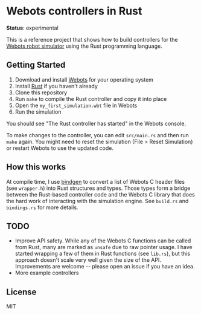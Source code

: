 # Webots controllers in Rust

**Status**: experimental

This is a reference project that shows how to build controllers for the [Webots robot simulator](https://cyberbotics.com) using the Rust programming language.

## Getting Started

1. Download and install [Webots](https://cyberbotics.com) for your operating system
1. Install [Rust](https://www.rust-lang.org/learn/get-started) if you haven't already
1. Clone this repository
1. Run `make` to compile the Rust controller and copy it into place
1. Open the `my_first_simulation.wbt` file in Webots
1. Run the simulation

You should see "The Rust controller has started" in the Webots console.

To make changes to the controller, you can edit `src/main.rs` and then run `make` again. You might need to reset the simulation (File > Reset Simulation) or restart Webots to use the updated code.

## How this works

At compile time, I use [bindgen](https://github.com/rust-lang/rust-bindgen) to convert a list of Webots C header files (see `wrapper.h`) into Rust structures and types. Those types form a bridge between the Rust-based controller code and the Webots C library that does the hard work of interacting with the simulation engine. See `build.rs` and `bindings.rs` for more details.

## TODO

- Improve API safety. While any of the Webots C functions can be called from Rust, many are marked as `unsafe` due to raw pointer usage. I have started wrapping a few of them in Rust functions (see `lib.rs`), but this approach doesn't scale very well given the size of the API. Improvements are welcome -- please open an issue if you have an idea.
- More example controllers

## License

MIT

